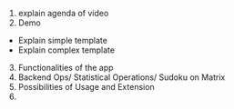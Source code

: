 1. explain agenda of video
2. Demo
- Explain simple template
- Explain complex template
3. Functionalities of the app
3. Backend Ops/ Statistical Operations/ Sudoku on Matrix
4. Possibilities of Usage and Extension
5.
